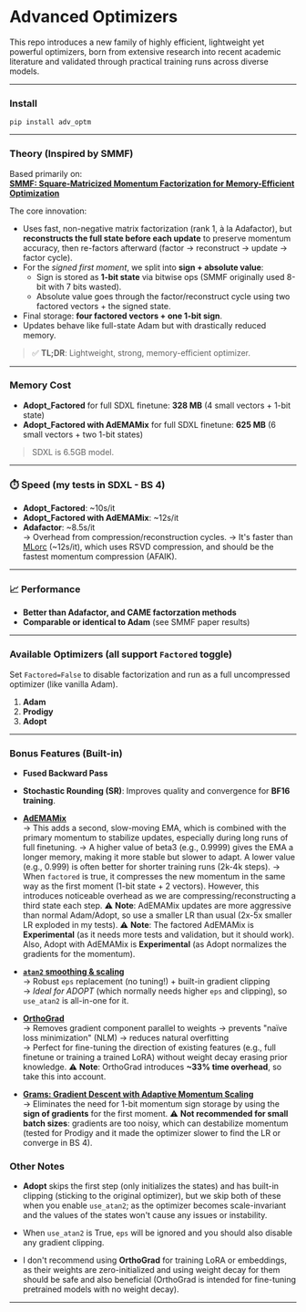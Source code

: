 # Advanced Optimizers

This repo introduces a new family of highly efficient, lightweight yet powerful optimizers, born from extensive research into recent academic literature and validated through practical training runs across diverse models.

---

### Install

`pip install adv_optm`

---

### Theory (Inspired by SMMF)

Based primarily on:  
**[SMMF: Square-Matricized Momentum Factorization for Memory-Efficient Optimization](https://arxiv.org/abs/2412.08894)**

The core innovation:
- Uses fast, non-negative matrix factorization (rank 1, à la Adafactor), but **reconstructs the full state before each update** to preserve momentum accuracy, then re-factors afterward (factor → reconstruct → update → factor cycle).
- For the *signed first moment*, we split into **sign + absolute value**:
  - Sign is stored as **1-bit state** via bitwise ops (SMMF originally used 8-bit with 7 bits wasted).
  - Absolute value goes through the factor/reconstruct cycle using two factored vectors + the signed state.
- Final storage: **four factored vectors + one 1-bit sign**.
- Updates behave like full-state Adam but with drastically reduced memory.

> ✅ **TL;DR**: Lightweight, strong, memory-efficient optimizer.

---

### Memory Cost

- **Adopt_Factored** for full SDXL finetune: **328 MB** (4 small vectors + 1-bit state)
- **Adopt_Factored with AdEMAMix** for full SDXL finetune: **625 MB** (6 small vectors + two 1-bit states)
> SDXL is 6.5GB model.

---

### ⏱️ Speed (my tests in SDXL - BS 4)

- **Adopt_Factored**: ~10s/it
- **Adopt_Factored with AdEMAMix**: ~12s/it
- **Adafactor**: ~8.5s/it  
→ Overhead from compression/reconstruction cycles.
→ It's faster than [MLorc](https://arxiv.org/abs/2506.01897) (~12s/it), which uses RSVD compression, and should be the fastest momentum compression (AFAIK).

---

### 📈 Performance

- **Better than Adafactor, and CAME factorzation methods**
- **Comparable or identical to Adam** (see SMMF paper results)

---

### Available Optimizers (all support `Factored` toggle)

Set `Factored=False` to disable factorization and run as a full uncompressed optimizer (like vanilla Adam).

1. **Adam**
2. **Prodigy**
3. **Adopt**

---

### Bonus Features (Built-in)

- **Fused Backward Pass**

- **Stochastic Rounding (SR)**: Improves quality and convergence for **BF16 training**.

- **[AdEMAMix](https://arxiv.org/abs/2409.03137)**  
  → This adds a second, slow-moving EMA, which is combined with the primary momentum to stabilize updates, especially during long runs of full finetuning.
  → A higher value of beta3 (e.g., 0.9999) gives the EMA a longer memory, making it more stable but slower to adapt. A lower value (e.g., 0.999) is often better for shorter training runs (2k-4k steps).
  → When `factored` is true, it compresses the new momentum in the same way as the first moment (1-bit state + 2 vectors). However, this introduces noticeable overhead as we are compressing/reconstructing a third state each step.
  ⚠️ **Note**: AdEMAMix updates are more aggressive than normal Adam/Adopt, so use a smaller LR than usual (2x-5x smaller LR exploded in my tests).
  ⚠️ **Note**: The factored AdEMAMix is **Experimental** (as it needs more tests and validation, but it should work). Also, Adopt with AdEMAMix is **Experimental** (as Adopt normalizes the gradients for the momentum).

- **[`atan2` smoothing & scaling](https://github.com/lucidrains/adam-atan2-pytorch)**  
  → Robust `eps` replacement (no tuning!) + built-in gradient clipping  
  → *Ideal for ADOPT* (which normally needs higher `eps` and clipping), so `use_atan2` is all-in-one for it.

- **[OrthoGrad](https://github.com/LucasPrietoAl/grokking-at-the-edge-of-numerical-stability)**  
  → Removes gradient component parallel to weights → prevents "naïve loss minimization" (NLM) → reduces natural overfitting  
  → Perfect for fine-tuning the direction of existing features (e.g., full finetune or training a trained LoRA) without weight decay erasing prior knowledge.
  ⚠️ **Note**: OrthoGrad introduces **~33% time overhead**, so take this into account.

- **[Grams: Gradient Descent with Adaptive Momentum Scaling](https://github.com/Gunale0926/Grams)**  
  → Eliminates the need for 1-bit momentum sign storage by using the **sign of gradients** for the first moment.
  ⚠️ **Not recommended for small batch sizes**: gradients are too noisy, which can destabilize momentum (tested for Prodigy and it made the optimizer slower to find the LR or converge in BS 4).

### Other Notes

- **Adopt** skips the first step (only initializes the states) and has built-in clipping (sticking to the original optimizer), but we skip both of these when you enable `use_atan2`; as the optimizer becomes scale-invariant and the values of the states won't cause any issues or instability.

- When `use_atan2` is True, `eps` will be ignored and you should also disable any gradient clipping.

- I don't recommend using **OrthoGrad** for training LoRA or embeddings, as their weights are zero-initialized and using weight decay for them should be safe and also beneficial (OrthoGrad is intended for fine-tuning pretrained models with no weight decay).

---
